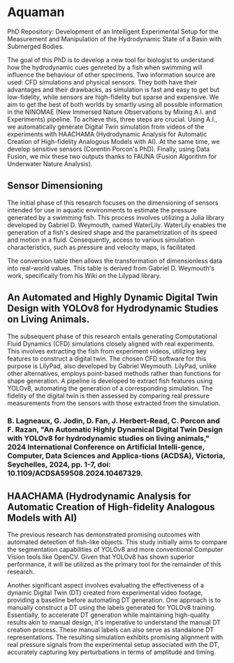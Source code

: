 # Aquaman
PhD Repository: Development of an Intelligent Experimental Setup for the Measurement and Manipulation of the Hydrodynamic State of a Basin with Submerged Bodies.

The goal of this PhD is to develop a new tool for biologist to understand how the hydrodynamic cues genreted by a fish when swimming will influence the behaviour of other specimens. Two information source are used: CFD simulations and physical sensors. They both have their advantages and their drawbacks, as simulation is fast and easy to get but low-fidelity, while sensors are high-fidelity but sparse and expensive. We aim to get the best of both worlds by smartly using all possible information in the NINOMAE (New Immersed Nature Observations by Mixing A.I. and Experiments) pipeline. To achieve this, three steps are crucial. Using A.I., we automatically generate Digital Twin simulation from videos of the experiments with HAACHAMA (Hydrodynamic Analysis for Automatic Creation of High-fidelity Analogous Models with AI). At the same time, we develop sensitive sensors (Corentin Porcon's PhD). Finally, using Data Fusion, we mix these two outputs thanks to FAUNA (Fusion Algorithm for Underwater Nature Analysis).

## Sensor Dimensioning
The initial phase of this research focuses on the dimensioning of sensors intended for use in aquatic environments to estimate the pressure generated by a swimming fish. This process involves utilizing a Julia library developed by Gabriel D. Weymouth, named WaterLily. WaterLily enables the generation of a fish's desired shape and the parametrization of its speed and motion in a fluid. Consequently, access to various simulation characteristics, such as pressure and velocity maps, is facilitated.

The conversion table then allows the transformation of dimensionless data into real-world values. This table is derived from Gabriel D. Weymouth's work, specifically from his Wiki on the Lilypad library.

## An Automated and Highly Dynamic Digital Twin Design with YOLOv8 for Hydrodynamic Studies on Living Animals.
The subsequent phase of this research entails generating Computational Fluid Dynamics (CFD) simulations closely aligned with real experiments. This involves extracting the fish from experiment videos, utilizing key features to construct a digital twin. The chosen CFD software for this purpose is LilyPad, also developed by Gabriel Weymouth. LilyPad, unlike other alternatives, employs point-based methods rather than functions for shape generation. A pipeline is developed to extract fish features using YOLOv8, automating the generation of a corresponding simulation. The fidelity of the digital twin is then assessed by comparing real pressure measurements from the sensors with those extracted from the simulation.

### B. Lagneaux, G. Jodin, D. Fan, J. Herbert-Read, C. Porcon and F. Razan, "An Automatic Highly Dynamical Digital Twin Design with  YOLOv8 for hydrodynamic studies on living animals," 2024 International Conference on Artificial Intelli-gence, Computer, Data Sciences and Applica-tions (ACDSA), Victoria, Seychelles, 2024, pp. 1-7, doi: 10.1109/ACDSA59508.2024.10467329.

## HAACHAMA (Hydrodynamic Analysis for Automatic Creation of High-fidelity Analogous Models with AI)
The previous research has demonstrated promising outcomes with automated detection of fish-like objects. This study initially aims to compare the segmentation capabilities of YOLOv8 and more conventional Computer Vision tools like OpenCV. Given that YOLOv8 has shown superior performance, it will be utilized as the primary tool for the remainder of this research.

Another significant aspect involves evaluating the effectiveness of a dynamic Digital Twin (DT) created from experimental video footage, providing a baseline before automating DT generation. One approach is to manually construct a DT using the labels generated for YOLOv8 training. Essentially, to accelerate DT generation while maintaining high-quality results akin to manual design, it's imperative to understand the manual DT creation process. These manual labels can also serve as standalone DT representations. The resulting simulation exhibits promising alignment with real pressure signals from the experimental setup associated with the DT, accurately capturing key perturbations in terms of amplitude and timing.